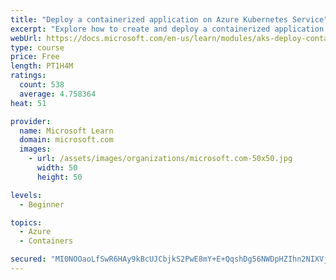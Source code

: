 ```yaml
---
title: "Deploy a containerized application on Azure Kubernetes Service"
excerpt: "Explore how to create and deploy a containerized application by using Azure Kubernetes Service declarative manifest files."
webUrl: https://docs.microsoft.com/en-us/learn/modules/aks-deploy-container-app/
type: course
price: Free
length: PT1H4M
ratings:
  count: 538
  average: 4.758364
heat: 51

provider:
  name: Microsoft Learn
  domain: microsoft.com
  images:
    - url: /assets/images/organizations/microsoft.com-50x50.jpg
      width: 50
      height: 50

levels:
  - Beginner

topics:
  - Azure
  - Containers

secured: "MI0NOOaoLfSwR6HAy9kBcUJCbjkS2PwE8mY+E+QqshDg56NWDpHZIhn2NIXVjiWMeUx9CfD+MOxCM1D3U3LWqtotQyF+htBsfbmasjo5jhwtkuXMuQ61Esf7/TY2G9hRrOsMakmztCPb+QJDVmsV283rbcu6o+C5X8s2ApQNM8yqeVnj2DHKZ000vu/4U0mFMKiNlIcnhhqf17HOLxbJhKMP19mnACiidzh0p6LPDcI8NLQYGsY+rplyR3obKdLkKs6nRdxRoCoUAD1iXxgu89X042wIPiSLgIQ9CRyH7yxoNOz93uxqhD6xLuayGWCtDB3iUiEQpz1iIITsM66XDFVDYw2ETa+sUqo6uos05Y4kwkU4BWB7FN8je4JSBumPi/kfVeOX2eGfSMHs7O4pUPONHUv+9x3vQa8fxRgFdnI=;jlzuKDP3+tPGBUuzvY4qfQ=="
---
```


